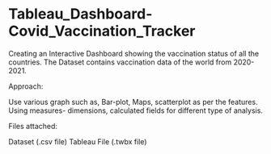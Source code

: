 # Tableau_Dashboard-Covid_Vaccination_Tracker

Creating an Interactive Dashboard showing the vaccination status of all the countries.
The Dataset contains vaccination data of the world from 2020-2021.

Approach:

Use various graph such as, Bar-plot, Maps, scatterplot as per the features.
Using measures- dimensions, calculated fields for different type of analysis.

Files attached:

Dataset (.csv file)
Tableau File (.twbx file)
